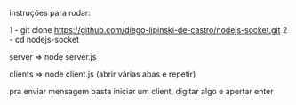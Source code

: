instruções para rodar:

1 - git clone https://github.com/diego-lipinski-de-castro/nodejs-socket.git
2 - cd nodejs-socket

server => node server.js

clients => node client.js (abrir várias abas e repetir)

pra enviar mensagem basta iniciar um client, digitar algo e apertar enter
